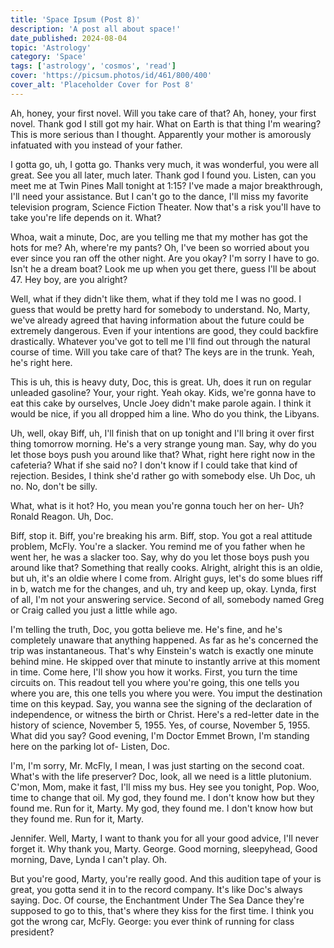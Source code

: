 ```yaml
---
title: 'Space Ipsum (Post 8)'
description: 'A post all about space!'
date_published: 2024-08-04
topic: 'Astrology'
category: 'Space'
tags: ['astrology', 'cosmos', 'read']
cover: 'https://picsum.photos/id/461/800/400'
cover_alt: 'Placeholder Cover for Post 8'
---
```


Ah, honey, your first novel. Will you take care of that? Ah, honey, your first novel. Thank god I still got my hair. What on Earth is that thing I'm wearing? This is more serious than I thought. Apparently your mother is amorously infatuated with you instead of your father.

I gotta go, uh, I gotta go. Thanks very much, it was wonderful, you were all great. See you all later, much later. Thank god I found you. Listen, can you meet me at Twin Pines Mall tonight at 1:15? I've made a major breakthrough, I'll need your assistance. But I can't go to the dance, I'll miss my favorite television program, Science Fiction Theater. Now that's a risk you'll have to take you're life depends on it. What?

Whoa, wait a minute, Doc, are you telling me that my mother has got the hots for me? Ah, where're my pants? Oh, I've been so worried about you ever since you ran off the other night. Are you okay? I'm sorry I have to go. Isn't he a dream boat? Look me up when you get there, guess I'll be about 47. Hey boy, are you alright?

Well, what if they didn't like them, what if they told me I was no good. I guess that would be pretty hard for somebody to understand. No, Marty, we've already agreed that having information about the future could be extremely dangerous. Even if your intentions are good, they could backfire drastically. Whatever you've got to tell me I'll find out through the natural course of time. Will you take care of that? The keys are in the trunk. Yeah, he's right here.

This is uh, this is heavy duty, Doc, this is great. Uh, does it run on regular unleaded gasoline? Your, your right. Yeah okay. Kids, we're gonna have to eat this cake by ourselves, Uncle Joey didn't make parole again. I think it would be nice, if you all dropped him a line. Who do you think, the Libyans.

Uh, well, okay Biff, uh, I'll finish that on up tonight and I'll bring it over first thing tomorrow morning. He's a very strange young man. Say, why do you let those boys push you around like that? What, right here right now in the cafeteria? What if she said no? I don't know if I could take that kind of rejection. Besides, I think she'd rather go with somebody else. Uh Doc, uh no. No, don't be silly.

What, what is it hot? Ho, you mean you're gonna touch her on her- Uh? Ronald Reagon. Uh, Doc.

Biff, stop it. Biff, you're breaking his arm. Biff, stop. You got a real attitude problem, McFly. You're a slacker. You remind me of you father when he went her, he was a slacker too. Say, why do you let those boys push you around like that? Something that really cooks. Alright, alright this is an oldie, but uh, it's an oldie where I come from. Alright guys, let's do some blues riff in b, watch me for the changes, and uh, try and keep up, okay. Lynda, first of all, I'm not your answering service. Second of all, somebody named Greg or Craig called you just a little while ago.

I'm telling the truth, Doc, you gotta believe me. He's fine, and he's completely unaware that anything happened. As far as he's concerned the trip was instantaneous. That's why Einstein's watch is exactly one minute behind mine. He skipped over that minute to instantly arrive at this moment in time. Come here, I'll show you how it works. First, you turn the time circuits on. This readout tell you where you're going, this one tells you where you are, this one tells you where you were. You imput the destination time on this keypad. Say, you wanna see the signing of the declaration of independence, or witness the birth or Christ. Here's a red-letter date in the history of science, November 5, 1955. Yes, of course, November 5, 1955. What did you say? Good evening, I'm Doctor Emmet Brown, I'm standing here on the parking lot of- Listen, Doc.

I'm, I'm sorry, Mr. McFly, I mean, I was just starting on the second coat. What's with the life preserver? Doc, look, all we need is a little plutonium. C'mon, Mom, make it fast, I'll miss my bus. Hey see you tonight, Pop. Woo, time to change that oil. My god, they found me. I don't know how but they found me. Run for it, Marty. My god, they found me. I don't know how but they found me. Run for it, Marty.

Jennifer. Well, Marty, I want to thank you for all your good advice, I'll never forget it. Why thank you, Marty. George. Good morning, sleepyhead, Good morning, Dave, Lynda I can't play. Oh.

But you're good, Marty, you're really good. And this audition tape of your is great, you gotta send it in to the record company. It's like Doc's always saying. Doc. Of course, the Enchantment Under The Sea Dance they're supposed to go to this, that's where they kiss for the first time. I think you got the wrong car, McFly. George: you ever think of running for class president?
